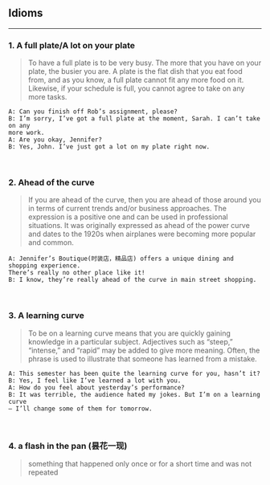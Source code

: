## Idioms

<hr>

### 1. A full plate/A lot on your plate

> To have a full plate is to be very busy. The more that you have on your plate,
the busier you are. A plate is the flat dish that you eat food from, and as you
know, a full plate cannot fit any more food on it. Likewise, if your schedule
is full, you cannot agree to take on any more tasks.

```
A: Can you finish off Rob’s assignment, please?
B: I’m sorry, I’ve got a full plate at the moment, Sarah. I can’t take on any
more work.
A: Are you okay, Jennifer?
B: Yes, John. I’ve just got a lot on my plate right now.
```

&nbsp;

### 2. Ahead of the curve

> If you are ahead of the curve, then you are ahead of those around you in
terms of current trends and/or business approaches. The expression is a
positive one and can be used in professional situations. It was originally
expressed as ahead of the power curve and dates to the 1920s when airplanes
were becoming more popular and common.
```
A: Jennifer’s Boutique(时装店，精品店) offers a unique dining and shopping experience.
There’s really no other place like it!
B: I know, they’re really ahead of the curve in main street shopping.
```

&nbsp;

### 3. A learning curve

> To be on a learning curve means that you are quickly gaining knowledge in
a particular subject. Adjectives such as “steep,” “intense,” and “rapid” may
be added to give more meaning. Often, the phrase is used to illustrate that
someone has learned from a mistake.
```
A: This semester has been quite the learning curve for you, hasn’t it?
B: Yes, I feel like I’ve learned a lot with you.
A: How do you feel about yesterday’s performance?
B: It was terrible, the audience hated my jokes. But I’m on a learning curve
– I’ll change some of them for tomorrow.
```

&nbsp;

### 4. a flash in the pan (昙花一现)

> something that happened only once or for a short time and was not repeated




